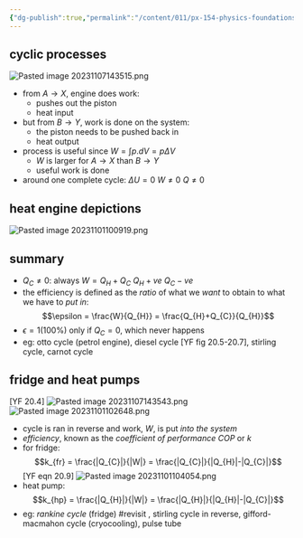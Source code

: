 ```yaml
---
{"dg-publish":true,"permalink":"/content/011/px-154-physics-foundations/px-154-e-the-second-law-of-thermodynamics/px-154-e2-heat-engine-cycles-and-the-p-v-diagram/","created":"2024-11-25T10:50:32.000+00:00","updated":"2024-11-26T19:51:07.830+00:00"}
---
```


## cyclic processes
![Pasted image 20231107143515.png](/img/user/pics/Pasted%20image%2020231107143515.png)
- from $A \to X$, engine does work:
	- pushes out the piston
	- heat input
- but from $B\to Y$, work is done on the system:
	- the piston needs to be pushed back in
	- heat output
- process is useful since $W=\int p.dV = p\Delta V$
	- $W$ is larger for $A\to X$ than $B \to Y$
	- useful work is done
- around one complete cycle:
		$\Delta U =0$
		$W \neq 0$
		$Q \neq 0$
## heat engine depictions
![Pasted image 20231101100919.png](/img/user/pics/Pasted%20image%2020231101100919.png)
## summary
- $Q_{C}\neq 0:$ always
		$W=Q_{H}+Q_{C}$
		 $Q_{H}+ve$
		$Q_{C}-ve$ 
- the efficiency is defined as the *ratio* of what we *want* to obtain to what we have to *put in*: 
$$\epsilon = \frac{W}{Q_{H}} = \frac{Q_{H}+Q_{C}}{Q_{H}}$$
- $\epsilon =1(100\%)$ only if $Q_{C}=0$, which never happens
- eg: otto cycle (petrol engine), diesel cycle [YF fig 20.5-20.7], stirling cycle, carnot cycle
## fridge and heat pumps
[YF 20.4]
![Pasted image 20231107143543.png](/img/user/pics/Pasted%20image%2020231107143543.png)
![Pasted image 20231101102648.png](/img/user/pics/Pasted%20image%2020231101102648.png)
- cycle is ran in reverse and work, $W$, is put *into the system*
- *efficiency*, known as the *coefficient of performance* $COP$ or $k$
- for fridge: 
$$k_{fr} = \frac{|Q_{C}|}{|W|} = \frac{|Q_{C}|}{|Q_{H}|-|Q_{C}|}$$ [YF eqn 20.9] 
![Pasted image 20231101104054.png](/img/user/pics/Pasted%20image%2020231101104054.png)
- heat pump: 
$$k_{hp} = \frac{|Q_{H}|}{|W|} = \frac{|Q_{H}|}{|Q_{H}|-|Q_{C}|}$$
- eg: *rankine cycle* (fridge) #revisit , stirling cycle in reverse, gifford-macmahon cycle (cryocooling),  pulse tube
